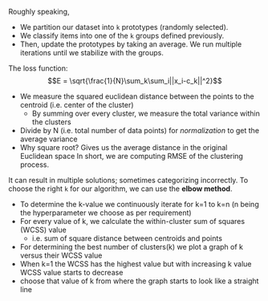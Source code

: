 Roughly speaking, 
- We partition our dataset into `k` prototypes (randomly selected).
- We classify items into one of the `k` groups defined previously.
- Then, update the prototypes by taking an average. We run multiple iterations until we stabilize with the groups.

The loss function:
$$E = \sqrt{\frac{1}{N}\sum_k\sum_i||x_i-c_k||^2}$$
- We measure the squared euclidean distance between the points to the centroid (i.e. center of the cluster) 
	- By summing over every cluster, we measure the total variance within the clusters
- Divide by N (i.e. total number of data points) for *normalization* to get the average variance
- Why square root? Gives us the average distance in the original Euclidean space
In short, we are computing RMSE of the clustering process. 

It can result in multiple solutions; sometimes categorizing incorrectly. To choose the right `k` for our algorithm, we can use the **elbow method**.
- To determine the k-value we continuously iterate for k=1 to k=n (n being the hyperparameter we choose as per requirement)
- For every value of k, we calculate the within-cluster sum of squares (WCSS) value
	- i.e. sum of square distance between centroids and points
- For determining the best number of clusters(k) we plot a graph of k versus their WCSS value
- When k=1 the WCSS has the highest value but with increasing k value WCSS value starts to decrease
- choose that value of k from where the graph starts to look like a straight line


